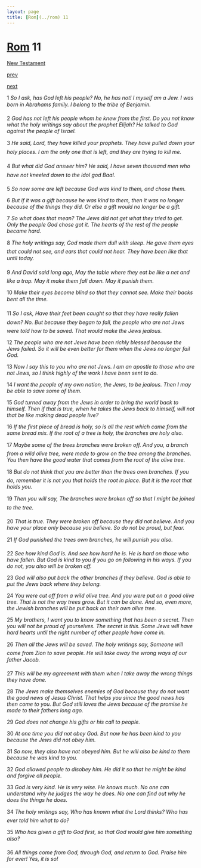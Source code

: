 ```yaml
---
layout: page
title: [Rom](../rom) 11
---
```


# [Rom](../rom) 11

[New Testament](/new-testament)


[prev](rom-10.html)


[next](rom-12.html)

1 _So I ask, has God left his people? No, he has not! I myself am a Jew. I was born in Abrahams family. I belong to the tribe of Benjamin._

2 _God has not left his people whom he knew from the first. Do you not know what the holy writings say about the prophet Elijah? He talked to God against the people of Israel._

3 _He said, Lord, they have killed your prophets. They have pulled down your holy places.  I am the only one that is left, and they are trying to kill me._

4 _But what did God answer him? He said, I have seven thousand men who have not kneeled down to the idol god Baal._

5 _So now some are left because God was kind to them, and chose them._

6 _But if it was a gift because he was kind to them, then it was no longer because of the things they did. Or else a gift would no longer be a gift._

7 _So what does that mean? The Jews did not get what they tried to get. Only the people God chose got it. The hearts of the rest of the people became hard._

8 _The holy writings say, God made them dull with sleep. He gave them eyes that could not see, and ears that could not hear. They have been like that until today._

9 _And David said long ago, May the table where they eat be like a net and like a trap. May it make them fall down. May it punish them._

10 _Make their eyes become blind so that they cannot see. Make their backs bent all the time._

11 _So I ask, Have their feet been caught so that they have really fallen down? No. But because they began to fall, the people who are not Jews were told how to be saved. That would make the Jews jealous._

12 _The people who are not Jews have been richly blessed because the Jews failed. So it will be even better for them when the Jews no longer fail God._

13 _Now I say this to you who are not Jews. I am an apostle to those who are not Jews, so I think highly of the work I have been sent to do._

14 _I want the people of my own nation, the Jews, to be jealous. Then I may be able to save some of them._

15 _God turned away from the Jews in order to bring the world back to himself. Then if that is true, when he takes the Jews back to himself, will not that be like making dead people live?_

16 _If the first piece of bread is holy, so is all the rest which came from the same bread mix.  If the root of a tree is holy, the branches are holy also._

17 _Maybe some of the trees branches were broken off. And you, a branch from a wild olive tree, were made to grow on the tree among the branches. You then have the good water that comes from the root of the olive tree._

18 _But do not think that you are better than the trees own branches. If you do, remember it is not you that holds the root in place. But it is the root that holds you._

19 _Then you will say, The branches were broken off so that I might be joined to the tree._

20 _That is true. They were broken off because they did not believe. And you have your place only because you believe. So do not be proud, but fear._

21 _If God punished the trees own branches, he will punish you also._

22 _See how kind God is. And see how hard he is. He is hard on those who have fallen. But God is kind to you if you go on following in his ways. If you do not, you also will be broken off._

23 _God will also put back the other branches if they believe. God is able to put the Jews back where they belong._

24 _You were cut off from a wild olive tree. And you were put on a good olive tree. That is not the way trees grow. But it can be done. And so, even more, the Jewish branches will be put back on their own olive tree._

25 _My brothers, I want you to know something that has been a secret. Then you will not be proud of yourselves. The secret is this. Some Jews will have hard hearts until the right number of other people have come in._

26 _Then all the Jews will be saved. The holy writings say, Someone will come from Zion to save people. He will take away the wrong ways of our father Jacob._

27 _This will be my agreement with them when I take away the wrong things they have done._

28 _The Jews make themselves enemies of God because they do not want the good news of Jesus Christ. That helps you since the good news has then come to you. But God still loves the Jews because of the promise he made to their fathers long ago._

29 _God does not change his gifts or his call to people._

30 _At one time you did not obey God. But now he has been kind to you because the Jews did not obey him._

31 _So now, they also have not obeyed him. But he will also be kind to them because he was kind to you._

32 _God allowed people to disobey him. He did it so that he might be kind and forgive all people._

33 _God is very kind. He is very wise. He knows much. No one can understand why he judges the way he does. No one can find out why he does the things he does._

34 _The holy writings say, Who has known what the Lord thinks? Who has ever told him what to do?_

35 _Who has given a gift to God first, so that God would give him something also?_

36 _All things come from God, through God, and return to God. Praise him for ever! Yes, it is so!_

